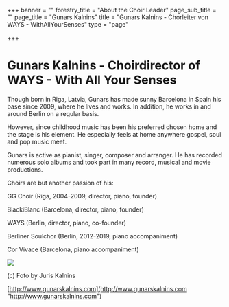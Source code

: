 +++
banner = ""
forestry_title = "About the Choir Leader"
page_sub_title = ""
page_title = "Gunars Kalnins"
title = "Gunars Kalnins - Chorleiter von WAYS - WithAllYourSenses"
type = "page"

+++
# Gunars Kalnins - Choirdirector of WAYS - With All Your Senses

Though born in Riga, Latvia, Gunars has made sunny Barcelona in Spain his base since 2009, where he lives and works. In addition, he works in and around Berlin on a regular basis.

However, since childhood music has been his preferred chosen home and the stage is his element. He especially feels at home anywhere gospel, soul and pop music meet.

Gunars is active as pianist, singer, composer and arranger. He has recorded numerous solo albums and took part in many record, musical and movie productions.

Choirs are but another passion of his:

GG Choir (Riga, 2004-2009, director, piano, founder)

BlackiBlanc (Barcelona, director, piano, founder)

WAYS (Berlin, director, piano, co-founder)

Berliner Soulchor (Berlin, 2012-2019, piano accompaniment)

Cor Vivace (Barcelona, piano accompaniment)

![](https://res.cloudinary.com/ways-choir/image/upload/v1579856175/Gunars_Konntaktbild.jpg)

(c) Foto by Juris Kalnins

[http://www.gunarskalnins.com](http://www.gunarskalnins.com "http://www.gunarskalnins.com")